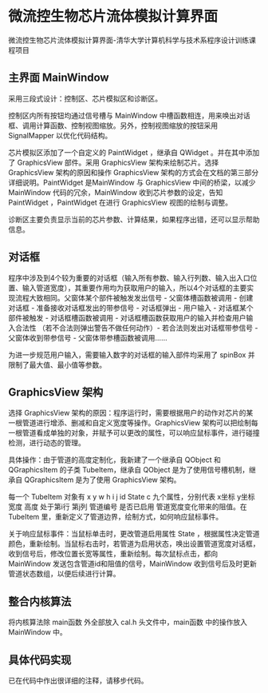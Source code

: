 # 微流控生物芯片流体模拟计算界面
微流控生物芯片流体模拟计算界面-清华大学计算机科学与技术系程序设计训练课程项目

## 主界面 MainWindow

采用三段式设计：控制区、芯片模拟区和诊断区。

控制区内所有按钮均通过信号槽与 MainWindow 中槽函数相连，用来唤出对话框、调用计算函数、控制视图缩放。另外，控制视图缩放的按钮采用 SignalMapper 以优化代码结构。

芯片模拟区添加了一个自定义的 PaintWidget ，继承自 QWidget 。并在其中添加了 GraphicsView 部件。采用 GraphicsView 架构来绘制芯片。选择 GraphicsView 架构的原因和操作 GraphicsView 架构的方式会在文档的第三部分详细说明。PaintWidget 是MainWindow 与 GraphicsView 中间的桥梁，以减少 MainWindow 代码的冗余，MainWindow 收到芯片参数的设定，告知 PaintWidget ，PaintWidget 在进行 GraphicsView 视图的绘制与调整。

诊断区主要负责显示当前的芯片参数、计算结果，如果程序出错，还可以显示帮助信息。

## 对话框

程序中涉及到4个较为重要的对话框（输入所有参数、输入行列数、输入出入口位置、输入管道宽度），其重要作用均为获取用户的输入，所以4个对话框的主要实现流程大致相同。父窗体某个部件被触发发出信号 - 父窗体槽函数被调用 - 创建对话框 - 准备接收对话框发出的带参信号 - 对话框弹出 - 用户输入 - 对话框某个部件被触发 - 对话框槽函数被调用 - 对话框槽函数获取用户的输入并检查用户输入合法性 （若不合法则弹出警告不做任何动作）- 若合法则发出对话框带参信号 - 父窗体收到带参信号 - 父窗体带参槽函数被调用……

为进一步规范用户输入，需要输入数字的对话框的输入部件均采用了 spinBox 并限制了最大值、最小值等参数。

## GraphicsView 架构

选择 GraphicsView 架构的原因：程序运行时，需要根据用户的动作对芯片的某一根管道进行增添、删减和自定义宽度等操作。GraphicsView 架构可以把绘制每一根管道看成单独的对象，并赋予可以更改的属性，可以响应鼠标事件，进行碰撞检测，进行动态的管理。

具体操作：由于管道的高度定制化，我新建了一个继承自 QObject 和 QGraphicsItem 的子类 TubeItem，继承自 QObject 是为了使用信号槽机制，继承自 QGraphicsItem 是为了使用 GraphicsView 架构。

每一个 TubeItem 对象有 x y w h i j id State c 九个属性，分别代表 x坐标 y坐标 宽度 高度 处于第i行 第j列 管道编号 是否已启用 管道宽度变化带来的阻值。在 TubeItem 里，重新定义了管道边界，绘制方式，如何响应鼠标事件。

关于响应鼠标事件：当鼠标单击时，更改管道启用属性 State ，根据属性决定管道颜色，重新绘制。当鼠标右击时，若管道为启用状态，唤出设置管道宽度对话框，收到信号后，修改位置长宽等属性，重新绘制。每次鼠标点击，都向 MainWindow 发送包含管道id和阻值的信号，MainWindow 收到信号后及时更新管道状态数组，以便后续进行计算。

## 整合内核算法

将内核算法除 main函数 外全部放入 cal.h 头文件中，main函数 中的操作放入MainWindow 中。

## 具体代码实现

已在代码中作出很详细的注释，请移步代码。
